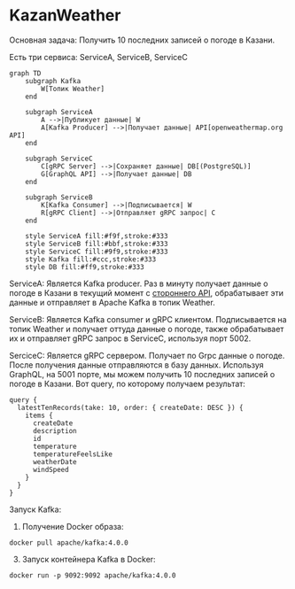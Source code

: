# KazanWeather

Основная задача:  Получить 10 последних записей о погоде в Казани.

Есть три сервиса: ServiceA, ServiceB, ServiceC

```mermaid
graph TD
    subgraph Kafka
        W[Топик Weather]
    end

    subgraph ServiceA
        A -->|Публикует данные| W
        A[Kafka Producer] -->|Получает данные| API[openweathermap.org API]
    end

    subgraph ServiceC
        C[gRPC Server] -->|Сохраняет данные| DB[(PostgreSQL)]
        G[GraphQL API] -->|Получает данные| DB
    end

    subgraph ServiceB
        K[Kafka Consumer] -->|Подписывается| W
        R[gRPC Client] -->|Отправляет gRPC запрос| C
    end

    style ServiceA fill:#f9f,stroke:#333
    style ServiceB fill:#bbf,stroke:#333
    style ServiceC fill:#9f9,stroke:#333
    style Kafka fill:#ccc,stroke:#333
    style DB fill:#ff9,stroke:#333
```


ServiceA: Является Kafka producer. Раз в минуту получает данные о погоде в Казани в текущий момент с [стороннего API](https://openweathermap.org/), обрабатывает эти данные и отправляет в Apache Kafka в топик Weather.

ServiceB: Является Kafka consumer и gRPC клиентом. Подписывается на топик Weather и получает оттуда данные о погоде, также обрабатывает их и отправляет gRPC запрос в ServiceC, используя порт 5002.

SerciceC: Является gRPC сервером. Получает по Grpc данные о погоде. После получения данные отправляются в базу данных. Используя GraphQL, на 5001 порте, мы можем получить 10 последних записей о погоде в Казани.
Вот query, по которому получаем результат:
```
query {
  latestTenRecords(take: 10, order: { createDate: DESC }) {
    items {
      createDate
      description
      id
      temperature
      temperatureFeelsLike
      weatherDate
      windSpeed
    }
  }
}
```

Запуск Kafka:
1) Получение Docker образа:
```
docker pull apache/kafka:4.0.0
```
3) Запуск контейнера Kafka в Docker:
```
docker run -p 9092:9092 apache/kafka:4.0.0
```
